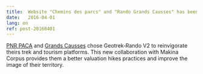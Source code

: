 ```yaml
---
title:  Website "Chemins des parcs" and "Rando Grands Causses" has been revamped!
date:   2016-04-01
lang: en
ref: post-20160401
---
```


<a href="http://www.cheminsdesparcs.fr/" title="Chemins des parcs">PNR PACA</a> and <a href="http://rando.parc-grands-causses.fr/" title="Rando Grands Causses">Grands Causses</a> chose Geotrek&#x2011;Rando V2 to reinvigorate theirs trek and tourism platforms. This new collaboration with Makina Corpus provides them a better valuation hikes practices and improve the image of their territory.
